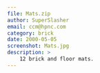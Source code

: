 ```yaml
---
file: Mats.zip
author: SuperSlasher
email: ccm@hpnc.com
category: brick
date: 2000-05-05
screenshot: Mats.jpg
description: >
    12 brick and floor mats.
---
```

